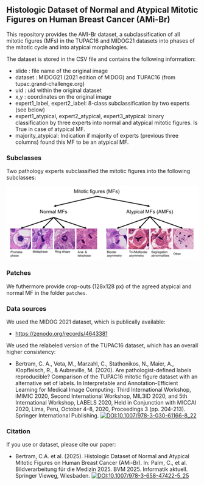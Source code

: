 ## Histologic Dataset of Normal and Atypical Mitotic Figures on Human Breast Cancer (AMi-Br)

This repository provides the AMI-Br dataset, a subclassification of all mitotic figures (MFs) in the TUPAC16 and MIDOG21 datasets into phases of the mitotic cycle and into atypical morphologies.

The dataset is stored in the CSV file and contains the following information:
- slide : file name of the original image
- dataset : MIDOG21 (2021 edition of MIDOG) and TUPAC16 (from tupac.grand-challenge.org)
- uid : uid within the original dataset
- x,y : coordinates on the original image
- expert1_label, expert2_label: 8-class subclassification by two experts (see below)
- expert1_atypical, expert2_atypical, expert3_atypical: binary classification by three experts into normal and atypical mitotic figures. Is True in case of atypical MF.
- majority_atypical: Indication if majority of experts (previous three columns) found this MF to be an atypical MF.

### Subclasses

Two pathology experts subclassified the mitotic figures into the following subclasses:

![Image showing all subclasses](./images/subclassification.jpg)

### Patches


We futhermore provide crop-outs (128x128 px) of the agreed atypical and normal MF in the folder `patches`.

### Data sources

We used the MIDOG 2021 dataset, which is publically available:
- https://zenodo.org/records/4643381

We used the relabeled version of the TUPAC16 dataset, which has an overall higher consistency:
- Bertram, C. A., Veta, M., Marzahl, C., Stathonikos, N., Maier, A., Klopfleisch, R., & Aubreville, M. (2020). Are pathologist-defined labels reproducible? Comparison of the TUPAC16 mitotic figure dataset with an alternative set of labels. In Interpretable and Annotation-Efficient Learning for Medical Image Computing: Third International Workshop, iMIMIC 2020, Second International Workshop, MIL3ID 2020, and 5th International Workshop, LABELS 2020, Held in Conjunction with MICCAI 2020, Lima, Peru, October 4–8, 2020, Proceedings 3 (pp. 204-213). Springer International Publishing. [![DOI:10.1007/978-3-030-61166-8_22](https://zenodo.org/badge/DOI/10.1007/978-3-030-61166-8_22.svg)](https://doi.org/10.1007/978-3-030-61166-8_22)

### Citation

If you use or dataset, please cite our paper:
- Bertram, C.A. et al. (2025). Histologic Dataset of Normal and Atypical Mitotic Figures on Human Breast Cancer (AMi-Br). In: Palm, C., et al. Bildverarbeitung für die Medizin 2025. BVM 2025. Informatik aktuell. Springer Vieweg, Wiesbaden.
[![DOI:10.1007/978-3-658-47422-5_25](https://zenodo.org/badge/DOI/10.1007/978-3-658-47422-5_25.svg)](https://doi.org/10.1007/978-3-658-47422-5_25)
